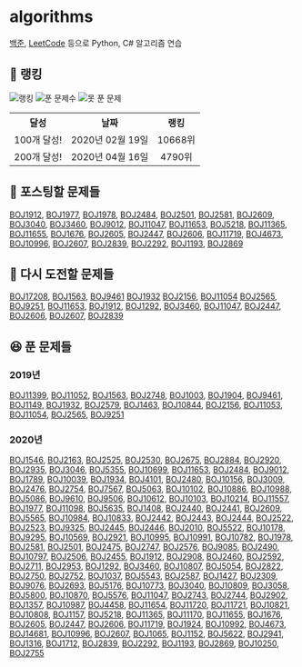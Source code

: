 # algorithms

[백준](noj.am), [LeetCode](https://leetcode.com/) 등으로 Python, C# 알고리즘 연습

## 🚩 랭킹

![랭킹](https://algo-badge.herokuapp.com/badge/unodostre/rank) ![푼 문제수](https://algo-badge.herokuapp.com/badge/unodostre/success) ![못 푼 문제](https://algo-badge.herokuapp.com/badge/unodostre/fail)

<table>
    <tr>
        <th align="center">달성</th>
        <th align="center">날짜</th>
        <th align="center">랭킹</th>
    </tr>
    <tr>
        <td align="center">100개 달성!</td>
        <td align="center">2020년 02월 19일</td>
        <td align="center">10668위</td>
    </tr>
        <tr>
        <td align="center">200개 달성!</td>
        <td align="center">2020년 04월 16일</td>
        <td align="center">4790위</td>
    </tr>
</table>

## 🤔 포스팅할 문제들

[BOJ1912](https://www.acmicpc.net/problem/1912), [BOJ1977](https://www.acmicpc.net/problem/1977), [BOJ1978](https://www.acmicpc.net/problem/1978), [BOJ2484](https://www.acmicpc.net/problem/2484), [BOJ2501](https://www.acmicpc.net/problem/2501), [BOJ2581](https://www.acmicpc.net/problem/2581), [BOJ2609](https://www.acmicpc.net/problem/2609), [BOJ3040](https://www.acmicpc.net/problem/3040), [BOJ3460](https://www.acmicpc.net/problem/3460), [BOJ9012](https://www.acmicpc.net/problem/9012), [BOJ11047](https://www.acmicpc.net/problem/11047), [BOJ11653](https://www.acmicpc.net/problem/11653), [BOJ5218](https://www.acmicpc.net/problem/5218), [BOJ11365](https://www.acmicpc.net/problem/11365), [BOJ11655](https://www.acmicpc.net/problem/11655), [BOJ1676](https://www.acmicpc.net/problem/1676), [BOJ2605](https://www.acmicpc.net/problem/2605), [BOJ2447](https://www.acmicpc.net/problem/2447), [BOJ2606](https://www.acmicpc.net/problem/2606), [BOJ11719](https://www.acmicpc.net/problem/11719), [BOJ4673](https://www.acmicpc.net/problem/4673), [BOJ10996](https://www.acmicpc.net/problem/10996), [BOJ2607](https://www.acmicpc.net/problem/2607), [BOJ2839](https://www.acmicpc.net/problem/2839), [BOJ2292](https://www.acmicpc.net/problem/2292), [BOJ1193](https://www.acmicpc.net/problem/1193), [BOJ2869](https://www.acmicpc.net/problem/2869)

## 😤 다시 도전할 문제들

[BOJ17208](https://www.acmicpc.net/problem/17208), [BOJ1563](https://www.acmicpc.net/problem/1563), [BOJ9461](https://www.acmicpc.net/problem/9461) [BOJ1932](https://www.acmicpc.net/problem/1932) [BOJ2156](https://www.acmicpc.net/problem/2156), [BOJ11054](https://www.acmicpc.net/problem/11054) [BOJ2565](https://www.acmicpc.net/problem/2565), [BOJ9251](https://www.acmicpc.net/problem/9251), [BOJ11653](https://www.acmicpc.net/problem/11653), [BOJ1912](https://www.acmicpc.net/problem/1912), [BOJ1292](https://www.acmicpc.net/problem/1292), [BOJ3460](https://www.acmicpc.net/problem/3460), [BOJ11047](https://www.acmicpc.net/problem/11047), [BOJ2447](https://www.acmicpc.net/problem/2447), [BOJ2606](https://www.acmicpc.net/problem/2606), [BOJ2607](https://www.acmicpc.net/problem/2607), [BOJ2839](https://www.acmicpc.net/problem/2839)

## 😆 푼 문제들

### 2019년

[BOJ11399](https://www.acmicpc.net/problem/11399), [BOJ11052](https://www.acmicpc.net/problem/11052), [BOJ1563](https://www.acmicpc.net/problem/1563), [BOJ2748](https://www.acmicpc.net/problem/2748), [BOJ1003](https://www.acmicpc.net/problem/1003), [BOJ1904](https://www.acmicpc.net/problem/1904), [BOJ9461](https://www.acmicpc.net/problem/9461), [BOJ1149](https://www.acmicpc.net/problem/1149), [BOJ1932](https://www.acmicpc.net/problem/1932), [BOJ2579](https://www.acmicpc.net/problem/2579), [BOJ1463](https://www.acmicpc.net/problem/1463), [BOJ10844](https://www.acmicpc.net/problem/10844),
[BOJ2156](https://www.acmicpc.net/problem/2156), [BOJ11053](https://www.acmicpc.net/problem/11053), [BOJ11054](https://www.acmicpc.net/problem/11054), [BOJ2565](https://www.acmicpc.net/problem/2565), [BOJ9251](https://www.acmicpc.net/problem/9251)

### 2020년

[BOJ1546](https://www.acmicpc.net/problem/1546), [BOJ2163](https://www.acmicpc.net/problem/2163), [BOJ2525](https://www.acmicpc.net/problem/2525), [BOJ2530](https://www.acmicpc.net/problem/2530), [BOJ2675](https://www.acmicpc.net/problem/2675), [BOJ2884](https://www.acmicpc.net/problem/2884), [BOJ2920](https://www.acmicpc.net/problem/2920), [BOJ2935](https://www.acmicpc.net/problem/2935), [BOJ3046](https://www.acmicpc.net/problem/3046), [BOJ5355](https://www.acmicpc.net/problem/5355), [BOJ10699](https://www.acmicpc.net/problem/10699), [BOJ11653](https://www.acmicpc.net/problem/11653), [BOJ2484](https://www.acmicpc.net/problem/2484), [BOJ9012](https://www.acmicpc.net/problem/9012), [BOJ1789](https://www.acmicpc.net/problem/1789), [BOJ10039](https://www.acmicpc.net/problem/10039), [BOJ1934](https://www.acmicpc.net/problem/1934), [BOJ4101](https://www.acmicpc.net/problem/4101), [BOJ2480](https://www.acmicpc.net/problem/2480), [BOJ10156](https://www.acmicpc.net/problem/10156), [BOJ3009](https://www.acmicpc.net/problem/3009), [BOJ2476](https://www.acmicpc.net/problem/2476), [BOJ2754](https://www.acmicpc.net/problem/2754), [BOJ7567](https://www.acmicpc.net/problem/7567), [BOJ5063](https://www.acmicpc.net/problem/5063), [BOJ10102](https://www.acmicpc.net/problem/10102), [BOJ10886](https://www.acmicpc.net/problem/10886), [BOJ10988](https://www.acmicpc.net/problem/10988), [BOJ5086](https://www.acmicpc.net/problem/5086), [BOJ9610](https://www.acmicpc.net/problem/9610), [BOJ9506](https://www.acmicpc.net/problem/9506), [BOJ10612](https://www.acmicpc.net/problem/10612), [BOJ10103](https://www.acmicpc.net/problem/10103), [BOJ10214](https://www.acmicpc.net/problem/10214), [BOJ11557](https://www.acmicpc.net/problem/11557), [BOJ1977](https://www.acmicpc.net/problem/1977), [BOJ11098](https://www.acmicpc.net/problem/11098), [BOJ5635](https://www.acmicpc.net/problem/5635), [BOJ1408](https://www.acmicpc.net/problem/1408),
[BOJ2440](https://www.acmicpc.net/problem/2440), [BOJ2441](https://www.acmicpc.net/problem/2441), [BOJ2609](https://www.acmicpc.net/problem/2609), [BOJ5565](https://www.acmicpc.net/problem/5565), [BOJ10984](https://www.acmicpc.net/problem/10984), [BOJ10833](https://www.acmicpc.net/problem/10833), [BOJ2442](https://www.acmicpc.net/problem/2442), [BOJ2443](https://www.acmicpc.net/problem/2443), [BOJ2444](https://www.acmicpc.net/problem/2444), [BOJ2522](https://www.acmicpc.net/problem/2522), [BOJ2523](https://www.acmicpc.net/problem/2523), [BOJ9325](https://www.acmicpc.net/problem/9325), [BOJ2445](https://www.acmicpc.net/problem/2445), [BOJ2446](https://www.acmicpc.net/problem/2446), [BOJ2010](https://www.acmicpc.net/problem/2010), [BOJ5522](https://www.acmicpc.net/problem/5522), [BOJ10178](https://www.acmicpc.net/problem/10178), [BOJ9295](https://www.acmicpc.net/problem/9295), [BOJ10569](https://www.acmicpc.net/problem/10569), [BOJ2921](https://www.acmicpc.net/problem/2921), [BOJ10995](https://www.acmicpc.net/problem/10995), [BOJ10991](https://www.acmicpc.net/problem/10991), [BOJ10782](https://www.acmicpc.net/problem/10782), [BOJ1978](https://www.acmicpc.net/problem/1978), [BOJ2581](https://www.acmicpc.net/problem/2581), [BOJ2501](https://www.acmicpc.net/problem/2501), [BOJ2475](https://www.acmicpc.net/problem/2475), [BOJ2747](https://www.acmicpc.net/problem/2747), [BOJ2576](https://www.acmicpc.net/problem/2576), [BOJ9085](https://www.acmicpc.net/problem/9085), [BOJ2490](https://www.acmicpc.net/problem/2490), [BOJ10797](https://www.acmicpc.net/problem/10797), [BOJ2506](https://www.acmicpc.net/problem/2506), [BOJ2455](https://www.acmicpc.net/problem/2455), [BOJ1912](https://www.acmicpc.net/problem/1912), [BOJ2908](https://www.acmicpc.net/problem/2908), [BOJ2460](https://www.acmicpc.net/problem/2460), [BOJ2592](https://www.acmicpc.net/problem/2592), [BOJ2711](https://www.acmicpc.net/problem/2711), [BOJ2953](https://www.acmicpc.net/problem/2953), [BOJ1292](https://www.acmicpc.net/problem/1292), [BOJ3460](https://www.acmicpc.net/problem/3460), [BOJ10807](https://www.acmicpc.net/problem/10807), [BOJ5054](https://www.acmicpc.net/problem/5054), [BOJ2822](https://www.acmicpc.net/problem/2822), [BOJ2750](https://www.acmicpc.net/problem/2750), [BOJ2752](https://www.acmicpc.net/problem/2752), [BOJ1037](https://www.acmicpc.net/problem/1037), [BOJ5543](https://www.acmicpc.net/problem/5543), [BOJ2587](https://www.acmicpc.net/problem/2587), [BOJ1427](https://www.acmicpc.net/problem/1427), [BOJ2309](https://www.acmicpc.net/problem/2309), [BOJ9076](https://www.acmicpc.net/problem/9076), [BOJ2693](https://www.acmicpc.net/problem/2693), [BOJ5176](https://www.acmicpc.net/problem/5176), [BOJ10773](https://www.acmicpc.net/problem/10773), [BOJ3040](https://www.acmicpc.net/problem/3040), [BOJ10809](https://www.acmicpc.net/problem/10809), [BOJ3058](https://www.acmicpc.net/problem/3058), [BOJ5800](https://www.acmicpc.net/problem/5800), [BOJ10870](https://www.acmicpc.net/problem/10870), [BOJ5576](https://www.acmicpc.net/problem/5576), [BOJ11047](https://www.acmicpc.net/problem/11047), [BOJ2743](https://www.acmicpc.net/problem/2743), [BOJ2744](https://www.acmicpc.net/problem/2744), [BOJ2902](https://www.acmicpc.net/problem/2902), [BOJ1357](https://www.acmicpc.net/problem/1357), [BOJ10987](https://www.acmicpc.net/problem/10987), [BOJ4458](https://www.acmicpc.net/problem/4458), [BOJ11654](https://www.acmicpc.net/problem/11654), [BOJ11720](https://www.acmicpc.net/problem/11720), [BOJ11721](https://www.acmicpc.net/problem/11721), [BOJ10821](https://www.acmicpc.net/problem/10821), [BOJ10808](https://www.acmicpc.net/problem/10808), [BOJ1157](https://www.acmicpc.net/problem/1157), [BOJ5218](https://www.acmicpc.net/problem/5218), [BOJ11365](https://www.acmicpc.net/problem/11365), [BOJ11170](https://www.acmicpc.net/problem/11170), [BOJ11655](https://www.acmicpc.net/problem/11655), [BOJ1676](https://www.acmicpc.net/problem/1676), [BOJ2605](https://www.acmicpc.net/problem/2605), [BOJ2447](https://www.acmicpc.net/problem/2447), [BOJ2606](https://www.acmicpc.net/problem/2606), [BOJ11719](https://www.acmicpc.net/problem/11719), [BOJ1924](https://www.acmicpc.net/problem/1924), [BOJ10992](https://www.acmicpc.net/problem/10992), [BOJ4673](https://www.acmicpc.net/problem/4673), [BOJ14681](https://www.acmicpc.net/problem/14681), [BOJ10996](https://www.acmicpc.net/problem/10996), [BOJ2607](https://www.acmicpc.net/problem/2607), [BOJ1065](https://www.acmicpc.net/problem/1065), [BOJ1152](https://www.acmicpc.net/problem/1152), [BOJ5622](https://www.acmicpc.net/problem/5622), [BOJ2941](https://www.acmicpc.net/problem/2941), [BOJ1316](https://www.acmicpc.net/problem/1316), [BOJ1712](https://www.acmicpc.net/problem/1712), [BOJ2839](https://www.acmicpc.net/problem/2839), [BOJ2292](https://www.acmicpc.net/problem/2292), [BOJ1193](https://www.acmicpc.net/problem/1193), [BOJ2869](https://www.acmicpc.net/problem/2869), [BOJ10250](https://www.acmicpc.net/problem/10250), [BOJ2755](https://www.acmicpc.net/problem/2755)
